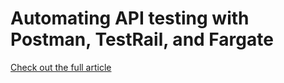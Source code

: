 # Automating API testing with Postman, TestRail, and Fargate

[Check out the full article](https://www.geocene.com/backend/testing/infrastructure/2021/03/10/automating-api-testing-postman-fargate)
